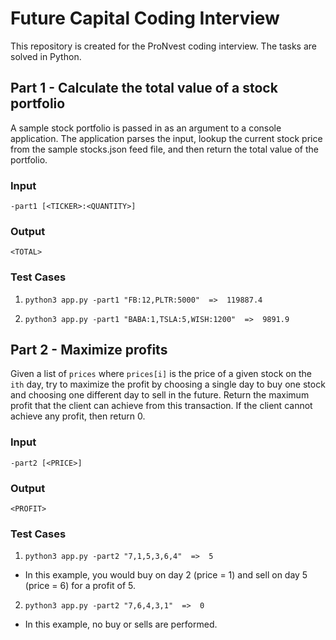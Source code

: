 # Future Capital Coding Interview

This repository is created for the ProNvest coding interview. The tasks are solved in Python.

##  Part  1  -  Calculate  the  total  value  of  a  stock  portfolio

A sample stock portfolio is passed in as an argument to a console application. The application parses the input, lookup the current stock price from the sample stocks.json feed file, and then return the total value of the portfolio.

### Input

`-part1 [<TICKER>:<QUANTITY>]`

### Output

`<TOTAL>`

###  Test Cases

1) `python3 app.py -part1 "FB:12,PLTR:5000"  =>  119887.4`

2) `python3 app.py -part1 "BABA:1,TSLA:5,WISH:1200"  =>  9891.9`

## Part 2 - Maximize profits

Given a list of `prices` where `prices[i]` is the price of a given stock on the `ith` day, try to maximize the profit by choosing a single day to buy one stock and choosing one different day to sell in the future. Return the maximum profit that the client can achieve from this transaction. If the client cannot achieve any profit, then return 0.

### Input

`-part2 [<PRICE>]`

### Output

`<PROFIT>`

### Test Cases

1) `python3 app.py -part2 "7,1,5,3,6,4"  =>  5` 

* In this example, you would buy on day 2 (price = 1) and sell on day 5 (price = 6) for a profit of 5.

2) `python3 app.py -part2 "7,6,4,3,1"  =>  0`

* In this example, no buy or sells are performed.
